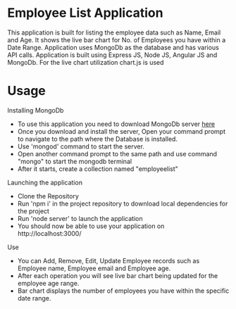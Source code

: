 # Employee List Application
This application is built for listing the employee data such as Name, Email and Age. It shows the live bar chart for No. of Employees you have within a Date Range. Application uses MongoDb as the database and has various API calls. Application is built using Express JS, Node JS, Angular JS and MongoDb. For the live chart utilization chart.js is used

# Usage
Installing MongoDb
- To use this application you need to download MongoDb server [here](https://www.mongodb.com/download-center/enterprise)
- Once you download and install the server, Open your command prompt to navigate to the path where the Database is installed. 
- Use 'mongod' command to start the server.
- Open another command prompt to the same path and use command "mongo" to start the mongodb terminal
- After it starts, create a collection named "employeelist"


Launching the application
- Clone the Repository
- Run 'npm i' in the project repository to download local dependencies for the project
- Run 'node server' to launch the application
- You should now be able to use your application on http://localhost:3000/ 

Use
- You can Add, Remove, Edit, Update Employee records such as Employee name, Employee email and Employee age.
- After each operation you will see live bar chart being updated for the employee age range.
- Bar chart displays the number of employees you have within the specific date range.  
